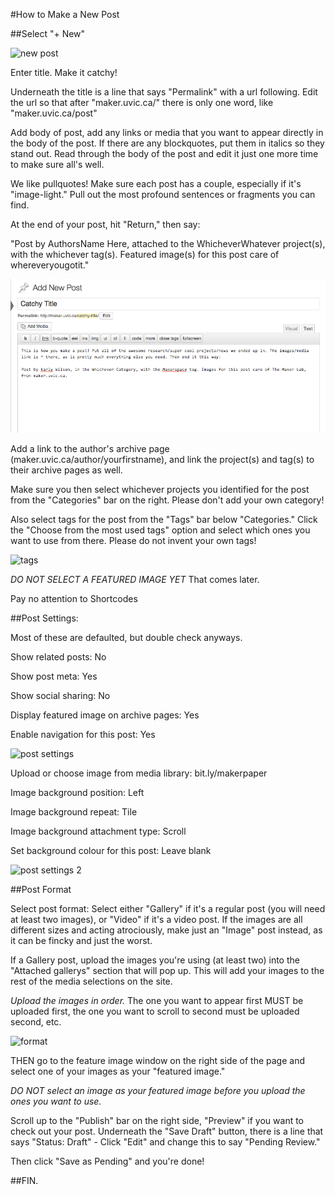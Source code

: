 #How to Make a New Post 

##Select "+ New"

![new post](new.png)

Enter title. Make it catchy!

Underneath the title is a line that says "Permalink" with a url following. Edit the url so that after "maker.uvic.ca/" there is only one word, like "maker.uvic.ca/post"

Add body of post, add any links or media that you want to appear directly in the body of the post. If there are any blockquotes, put them in italics so they stand out. Read through the body of the post and edit it just one more time to make sure all's well. 

We like pullquotes! Make sure each post has a couple, especially if it's "image-light." Pull out the most profound sentences or fragments you can find. 

At the end of your post, hit "Return," then say:

"Post by AuthorsName Here, attached to the WhicheverWhatever project(s), with the whichever tag(s). Featured image(s) for this post care of whereveryougotit."

![title and body](titleandbody2.png)

Add a link to the author's archive page (maker.uvic.ca/author/yourfirstname), and link the project(s) and tag(s) to their archive pages as well. 

Make sure you then select whichever projects you identified for the post from the "Categories" bar on the right. Please don't add your own category! 

Also select tags for the post from the "Tags" bar below "Categories." Click the "Choose from the most used tags" option and select which ones you want to use from there. Please do not invent your own tags!

![tags](tags.png)

*DO NOT SELECT A FEATURED IMAGE YET* That comes later.  

Pay no attention to Shortcodes

##Post Settings:

Most of these are defaulted, but double check anyways. 

Show related posts: No

Show post meta: Yes

Show social sharing: No

Display featured image on archive pages: Yes 

Enable navigation for this post: Yes

![post settings](postsettings1.png)

Upload or choose image from media library: bit.ly/makerpaper 

Image background position: Left

Image background repeat: Tile

Image background attachment type: Scroll

Set background colour for this post: Leave blank

![post settings 2](postsettings2.png)

##Post Format

Select post format: Select either "Gallery" if it's a regular post (you will need at least two images), or "Video" if it's a video post. If the images are all different sizes and acting atrociously, make just an "Image" post instead, as it can be fincky and just the worst. 

If a Gallery post, upload the images you're using (at least two) into the "Attached gallerys" section that will pop up. This will add your images to the rest of the media selections on the site. 

*Upload the images in order.* The one you want to appear first MUST be uploaded first, the one you want to scroll to second must be uploaded second, etc. 

![format](postformat.png)

THEN go to the feature image window on the right side of the page and select one of your images as your "featured image." 

*DO NOT select an image as your featured image before you upload the ones you want to use.*

Scroll up to the "Publish" bar on the right side, "Preview" if you want to check out your post. Underneath the "Save Draft" button, there is a line that says "Status: Draft" - Click "Edit" and change this to say "Pending Review." 

Then click "Save as Pending" and you're done! 

##FIN. 
